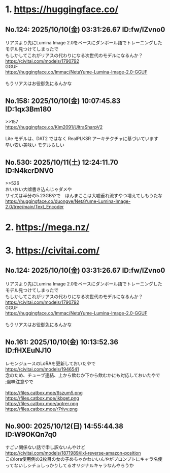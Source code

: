 # 1. https://huggingface.co/
## No.124:	2025/10/10(金) 03:31:26.67 ID:fw/IZvno0
 リアスより先にLumina Image 2.0をベースにダンボール語でトレーニングしたモデル見つけてしまったで <br> もしかしてこれがリアスの代わりになる次世代のモデルになるんか？ <br> <a href='https://civitai.com/models/1790792'>https://civitai.com/models/1790792</a> <br> GGUF <br> <a href='https://huggingface.co/Immac/NetaYume-Lumina-Image-2.0-GGUF'>https://huggingface.co/Immac/NetaYume-Lumina-Image-2.0-GGUF</a> <br>  <br> もうリアスはお役御免にるんかな 
<br>

## No.158:	2025/10/10(金) 10:07:45.83 ID:1qx3Bm180
 \>\>157 <br> <a href='https://huggingface.co/Kim2091/UltraSharpV2'>https://huggingface.co/Kim2091/UltraSharpV2</a> <br>  <br> Lite モデルは、DAT2 ではなく RealPLKSR アーキテクチャに基づいています <br> 早い安い美味い モデルらしい 
<br>

## No.530:	2025/10/11(土) 12:24:11.70 ID:N4kcrDNV0
 \>\>526 <br> おいおい大嘘書き込んじゃダメや <br> サイズは半分の5.23GBやで　ほんまここは大嘘垂れ流すやつ増えてしもうたな <br> <a href='https://huggingface.co/duongve/NetaYume-Lumina-Image-2.0/tree/main/Text_Encoder'>https://huggingface.co/duongve/NetaYume-Lumina-Image-2.0/tree/main/Text_Encoder</a> 
<br>

# 2. https://mega.nz/
# 3. https://civitai.com/
## No.124:	2025/10/10(金) 03:31:26.67 ID:fw/IZvno0
 リアスより先にLumina Image 2.0をベースにダンボール語でトレーニングしたモデル見つけてしまったで <br> もしかしてこれがリアスの代わりになる次世代のモデルになるんか？ <br> <a href='https://civitai.com/models/1790792'>https://civitai.com/models/1790792</a> <br> GGUF <br> <a href='https://huggingface.co/Immac/NetaYume-Lumina-Image-2.0-GGUF'>https://huggingface.co/Immac/NetaYume-Lumina-Image-2.0-GGUF</a> <br>  <br> もうリアスはお役御免にるんかな 
<br>

## No.161:	2025/10/10(金) 10:13:52.36 ID:fHXEuNJ10
 レモンジュースのLoRAを更新しておいたやで <br> <a href='https://civitai.com/models/1946541'>https://civitai.com/models/1946541</a> <br> 念のため、チューブ連結、上から飲むか下から飲むかにも対応しておいたやで <br> ;風味注意やで <br>  <br> <a href='https://files.catbox.moe/6szum5.png'>https://files.catbox.moe/6szum5.png</a> <br> <a href='https://files.catbox.moe/ikbget.png'>https://files.catbox.moe/ikbget.png</a> <br> <a href='https://files.catbox.moe/aqtrer.png'>https://files.catbox.moe/aqtrer.png</a> <br> <a href='https://files.catbox.moe/r7rivv.png'>https://files.catbox.moe/r7rivv.png</a> 
<br>

## No.900:	2025/10/12(日) 14:55:44.38 ID:W9OKQn7q0
 すごい関係ない話で申し訳ないんやけど <br> <a href='https://civitai.com/models/1871989/ilxl-reverse-amazon-position'>https://civitai.com/models/1871989/ilxl-reverse-amazon-position</a> <br> このlora使用例の2枚目の女の子めちゃかわいいんやがプロンプトにキャラ名使ってないしシチュしっかりしてるオリジナルキャラなんやろうか 
<br>

